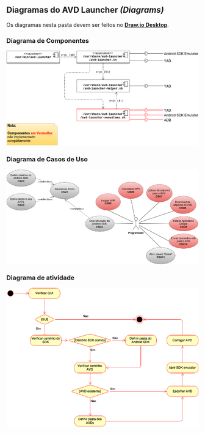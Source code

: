 Diagramas do AVD Launcher *(Diagrams)*
--------------------------------------

Os diagramas nesta pasta devem ser feitos no [**Draw.io Desktop**](https://chrome.google.com/webstore/detail/drawio-desktop/pebppomjfocnoigkeepgbmcifnnlndla).


### Diagrama de Componentes

![avd-launcher_components_diagram](./avd-launcher_components_diagram.png)

### Diagrama de Casos de Uso

![avd-launcher_use_case_diagram](./avd-launcher_use_case_diagram.png)

### Diagrama de atividade

![avd-launcher_activity_diagram](./avd-launcher_activity_diagram.png)

